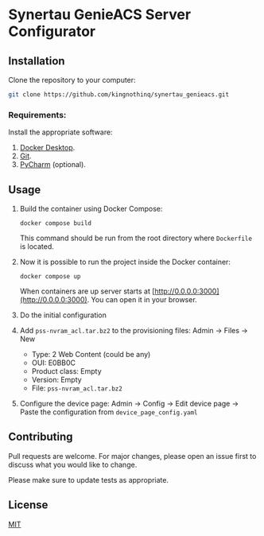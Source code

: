 # Synertau GenieACS Server Configurator


## Installation

Clone the repository to your computer:
```bash
git clone https://github.com/kingnothinq/synertau_genieacs.git
```

### Requirements:

Install the appropriate software:

1. [Docker Desktop](https://www.docker.com).
2. [Git](https://github.com/git-guides/install-git).
3. [PyCharm](https://www.jetbrains.com/ru-ru/pycharm/download) (optional).

## Usage

1. Build the container using Docker Compose:
    ```shell
    docker compose build
    ```
   This command should be run from the root directory where `Dockerfile` is located.
   
2. Now it is possible to run the project inside the Docker container:
    ```shell
    docker compose up
    ```
   When containers are up server starts at [http://0.0.0.0:3000](http://0.0.0.0:3000). You can open it in your browser.

3. Do the initial configuration
4. Add `pss-nvram_acl.tar.bz2` to the provisioning files:
    Admin -> Files -> New
    - Type: 2 Web Content (could be any)
    - OUI: E0BB0C
    - Product class: Empty
    - Version: Empty
    - File: `pss-nvram_acl.tar.bz2`
5. Configure the device page:
   Admin -> Config -> Edit device page -> Paste the configuration from `device_page_config.yaml`

## Contributing
Pull requests are welcome. For major changes, please open an issue first to discuss what you would like to change.

Please make sure to update tests as appropriate.

## License
[MIT](https://choosealicense.com/licenses/mit/)
